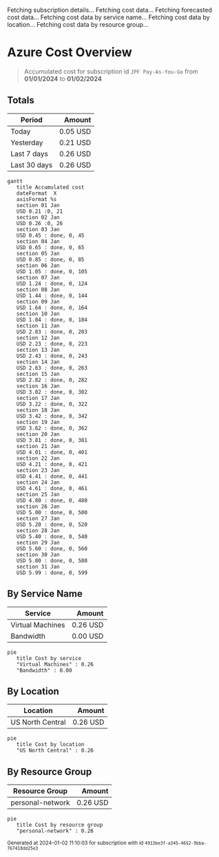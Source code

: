 Fetching subscription details...
Fetching cost data...
Fetching forecasted cost data...
Fetching cost data by service name...
Fetching cost data by location...
Fetching cost data by resource group...
# Azure Cost Overview

> Accumulated cost for subscription id `JPF Pay-As-You-Go` from **01/01/2024** to **01/02/2024**

## Totals

|Period|Amount|
|---|---:|
|Today|0.05 USD|
|Yesterday|0.21 USD|
|Last 7 days|0.26 USD|
|Last 30 days|0.26 USD|

```mermaid
gantt
   title Accumulated cost
   dateFormat  X
   axisFormat %s
   section 01 Jan
   USD 0.21 :0, 21
   section 02 Jan
   USD 0.26 :0, 26
   section 03 Jan
   USD 0.45 : done, 0, 45
   section 04 Jan
   USD 0.65 : done, 0, 65
   section 05 Jan
   USD 0.85 : done, 0, 85
   section 06 Jan
   USD 1.05 : done, 0, 105
   section 07 Jan
   USD 1.24 : done, 0, 124
   section 08 Jan
   USD 1.44 : done, 0, 144
   section 09 Jan
   USD 1.64 : done, 0, 164
   section 10 Jan
   USD 1.84 : done, 0, 184
   section 11 Jan
   USD 2.03 : done, 0, 203
   section 12 Jan
   USD 2.23 : done, 0, 223
   section 13 Jan
   USD 2.43 : done, 0, 243
   section 14 Jan
   USD 2.63 : done, 0, 263
   section 15 Jan
   USD 2.82 : done, 0, 282
   section 16 Jan
   USD 3.02 : done, 0, 302
   section 17 Jan
   USD 3.22 : done, 0, 322
   section 18 Jan
   USD 3.42 : done, 0, 342
   section 19 Jan
   USD 3.62 : done, 0, 362
   section 20 Jan
   USD 3.81 : done, 0, 381
   section 21 Jan
   USD 4.01 : done, 0, 401
   section 22 Jan
   USD 4.21 : done, 0, 421
   section 23 Jan
   USD 4.41 : done, 0, 441
   section 24 Jan
   USD 4.61 : done, 0, 461
   section 25 Jan
   USD 4.80 : done, 0, 480
   section 26 Jan
   USD 5.00 : done, 0, 500
   section 27 Jan
   USD 5.20 : done, 0, 520
   section 28 Jan
   USD 5.40 : done, 0, 540
   section 29 Jan
   USD 5.60 : done, 0, 560
   section 30 Jan
   USD 5.80 : done, 0, 580
   section 31 Jan
   USD 5.99 : done, 0, 599
```

## By Service Name

|Service|Amount|
|---|---:|
|Virtual Machines|0.26 USD|
|Bandwidth|0.00 USD|

```mermaid
pie
   title Cost by service
   "Virtual Machines" : 0.26
   "Bandwidth" : 0.00
```

## By Location

|Location|Amount|
|---|---:|
|US North Central|0.26 USD|

```mermaid
pie
   title Cost by location
   "US North Central" : 0.26
```

## By Resource Group

|Resource Group|Amount|
|---|---:|
|personal-network|0.26 USD|

```mermaid
pie
   title Cost by resource group
   "personal-network" : 0.26
```

<sup>Generated at 2024-01-02 11:10:03 for subscription with id `4913be3f-a345-4652-9bba-767418dd25e3`</sup>
